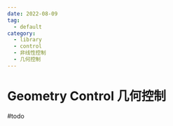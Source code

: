 ```yaml
---
date: 2022-08-09
tag:
  - default
category:
  - library
  - control
  - 非线性控制
  - 几何控制
---
```


# Geometry Control 几何控制

#todo

